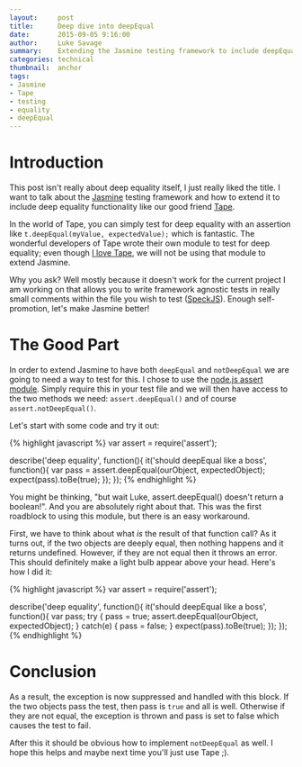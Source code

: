 ```yaml
---
layout:     post
title:      Deep dive into deepEqual
date:       2015-09-05 9:16:00
author:     Luke Savage
summary:    Extending the Jasmine testing framework to include deepEqual and notDeepEqual
categories: technical
thumbnail:  anchor
tags:
- Jasmine
- Tape
- testing
- equality
- deepEqual
---
```

# Introduction
This post isn't really about deep equality itself, I just really liked the title. I want to talk about the [Jasmine](http://jasmine.github.io/) testing framework and how to extend it to include deep equality functionality like our good friend [Tape](https://github.com/substack/tape).

In the world of Tape, you can simply test for deep equality with an assertion like `t.deepEqual(myValue, expectedValue);` which is fantastic. The wonderful developers of Tape wrote their own module to test for deep equality; even though [I love Tape](http://zachsebag.com/2015/09/05/tape-or-how-i-learned-to-stop-worrying-and-love-TDD.html), we will not be using that module to extend Jasmine.

Why you ask? Well mostly because it doesn't work for the current project I am working on that allows you to write framework agnostic tests in really small comments within the file you wish to test ([SpeckJS](https://www.npmjs.com/package/speckjs)). Enough self-promotion, let's make Jasmine better!

# The Good Part
In order to extend Jasmine to have both `deepEqual` and `notDeepEqual` we are going to need a way to test for this. I chose to use the [node.js assert module](https://nodejs.org/api/assert.html). Simply require this in your test file and we will then have access to the two methods we need: `assert.deepEqual()` and of course `assert.notDeepEqual()`.

Let's start with some code and try it out:

{% highlight javascript %}
var assert = require('assert');

describe('deep equality', function(){
  it('should deepEqual like a boss', function(){
    var pass = assert.deepEqual(ourObject, expectedObject);
    expect(pass).toBe(true);
  });
});
{% endhighlight %}

You might be thinking, "but wait Luke, assert.deepEqual() doesn't return a boolean!". And you are absolutely right about that. This was the first roadblock to using this module, but there is an easy workaround.

First, we have to think about what _is_ the result of that function call? As it turns out, if the two objects are deeply equal, then nothing happens and it returns undefined. However, if they are not equal then it throws an error. This should definitely make a light bulb appear above your head. Here's how I did it:

{% highlight javascript %}
var assert = require('assert');

describe('deep equality', function(){
  it('should deepEqual like a boss', function(){
    var pass;
    try {
      pass = true;
      assert.deepEqual(ourObject, expectedObject);
    } catch(e) {
      pass = false;
    }
    expect(pass).toBe(true);
  });
});
{% endhighlight %}

# Conclusion
As a result, the exception is now suppressed and handled with this block. If the two objects pass the test, then pass is `true` and all is well. Otherwise if they are not equal, the exception is thrown and pass is set to false which causes the test to fail.

After this it should be obvious how to implement `notDeepEqual` as well. I hope this helps and maybe next time you'll just use Tape ;).